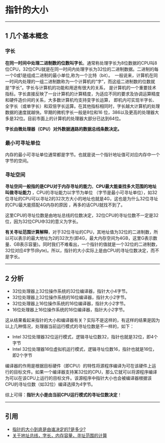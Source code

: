 # 指针的大小

---
## 1 几个基本概念

### 字长

**在同一时间中处理二进制数的位数叫字长**。通常称处理字长为8位数据的CPU叫8位CPU，32位CPU就是在同一时间内处理字长为32位的二进制数据。二进制的每一个0或1是组成二进制的最小单位,称为一个比特（bit）。　一般说来，计算机在同一时间内处理的一组二进制数称为一个计算机的“字”，而这组二进制数的位数就是“字长”。字长与计算机的功能和用途有很大的关系， 是计算机的一个重要技术指标。字长直接反映了一台计算机的计算精度，为适应不同的要求及协调运算精度和硬件造价间的关系，大多数计算机均支持变字长运算， 即机内可实现半字长、全字长（或单字长）和双倍字长运算。在其他指标相同时，字长越大计算机的处理数据的速度就越快。早期的微机字长一般是8位和16 位，386以及更高的处理器大多是32位。目前市面上的计算机的处理器大部分已达到64位。

**字长由微处理器（CPU）对外数据通路的数据总线条数决定。**

### 最小可寻址单位

内存的最小可寻址单位通常都是字节。也就是说一个指针地址值可对应内存中一个字节的空间。

### 寻址空间

**寻址空间一般指的是CPU对于内存寻址的能力**。**CPU最大能查找多大范围的地址叫做寻址能力** ，CPU的寻址能力以字节为单位 （字节是最小可寻址单位），如32位寻址的CPU可以寻址2的32次方大小的地址也就是4G，这也是为什么32位寻址的CPU最大能搭配4G内存的原因 ，再多的话CPU就找不到了。

这里CPU的寻址位数是由地址总线的位数决定，32位CPU的寻址位数不一定是32位，因为32位CPU中32的意义为字长。

**有关寻址范围计算解释**，对于32位寻址的CPU，其地址值为32位的二进制数，所以可以表示的最大地址为2的32次方(即4G，最大内存空间为4GB，这里G表示数量、GB表示容量)。同时我们不难看出，一个指针的值就是一个32位的二进制数，32位对应4字节(Byte)。所以，指针的大小实际上是由CPU的寻址位数决定，而不是字长。

---
## 2 分析

- 32位处理器上32位操作系统的32位编译器，指针大小4字节。
- 32位处理器上32位操作系统的16位编译器，指针大小2字节。
- 32位处理器上16位操作系统的16位编译器，指针大小2字节。
- 16位处理器上16位操作系统的16位编译器，指针大小2字节。

这从结果看起来指针的大小和编译器有关？实际不是这样的，有这样的结果是因为以上几种情况，处理器当前运行模式的寻址位数是不一样的，如下：

- Intel 32位处理器32位运行模式，逻辑寻址位数32，指针也就是32位，即4个字节
- Intel 32位处理器16位虚拟机运行模式，逻辑寻址位数16，指针也就是16位，即2个字节

编译器的作用是根据目标硬件（即CPU）的特性将源程序编译为可在该硬件上运行的目标文件。如果一个编译器支持某32位的CPU，那么它就可以将源程序编译为可以在该CPU上运行的目标文件。该源程序中指针大小也会被编译器根据该CPU的寻址位数（如32位）编译选择为4字节。

综上可得：**指针大小是由当前CPU运行模式的寻址位数决定**！

---
## 引用

-  [指针的大小到底是由谁决定的?是多少?](http://blog.sina.com.cn/s/blog_4fd9844201010n3v.html)
-  [关于地址总线，字长，内存容量，寻址范围的计算](http://blog.csdn.net/u013058618/article/details/49407237)